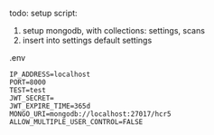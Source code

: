 todo:
setup script:
1. setup mongodb, with collections: settings, scans
2. insert into settings default settings


.env
```
IP_ADDRESS=localhost
PORT=8000
TEST=test
JWT_SECRET=
JWT_EXPIRE_TIME=365d
MONGO_URI=mongodb://localhost:27017/hcr5
ALLOW_MULTIPLE_USER_CONTROL=FALSE
```